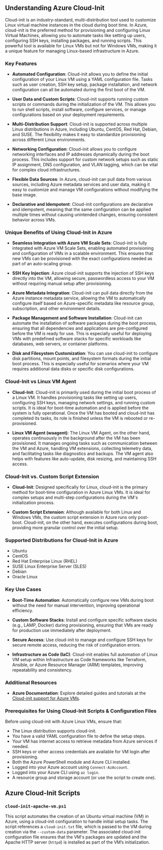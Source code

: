
## Understanding Azure Cloud-Init

Cloud-init is an industry-standard, multi-distribution tool used to customize Linux virtual machine instances in the cloud during boot time. In Azure, cloud-init is the preferred method for provisioning and configuring Linux Virtual Machines, allowing you to automate tasks like setting up users, configuring SSH keys, installing packages, and running scripts. This powerful tool is available for Linux VMs but not for Windows VMs, making it a unique feature for managing Linux-based infrastructure in Azure.

### Key Features

- **Automated Configuration**: Cloud-init allows you to define the initial configuration of your Linux VM using a YAML configuration file. Tasks such as user creation, SSH key setup, package installation, and network configuration can all be automated during the first boot of the VM.

- **User Data and Custom Scripts**: Cloud-init supports running custom scripts or commands during the initialization of the VM. This allows you to run shell scripts, install software, configure services, or manage configurations based on your deployment requirements.

- **Multi-Distribution Support**: Cloud-init is supported across multiple Linux distributions in Azure, including Ubuntu, CentOS, Red Hat, Debian, and SUSE. The flexibility makes it easy to standardize provisioning across different Linux environments.

- **Networking Configuration**: Cloud-init allows you to configure networking interfaces and IP addresses dynamically during the boot process. This includes support for custom network setups such as static IP assignment, DNS configuration, and VLAN tagging, which can be vital for complex cloud infrastructures.

- **Flexible Data Sources**: In Azure, cloud-init can pull data from various sources, including Azure metadata services and user data, making it easy to customize and manage VM configurations without modifying the base image.

- **Declarative and Idempotent**: Cloud-init configurations are declarative and idempotent, meaning that the same configuration can be applied multiple times without causing unintended changes, ensuring consistent behavior across VMs.

### Unique Benefits of Using Cloud-Init in Azure

- **Seamless Integration with Azure VM Scale Sets**: Cloud-init is fully integrated with Azure VM Scale Sets, enabling automated provisioning and configuration of VMs in a scalable environment. This ensures that new VMs can be provisioned with the exact configurations needed as part of an auto-scaling group.

- **SSH Key Injection**: Azure cloud-init supports the injection of SSH keys directly into the VM, allowing secure, passwordless access to your VM without requiring manual setup after provisioning.

- **Azure Metadata Integration**: Cloud-init can pull data directly from the Azure instance metadata service, allowing the VM to automatically configure itself based on Azure-specific metadata like resource group, subscription, and other environment details.

- **Package Management and Software Installation**: Cloud-init can automate the installation of software packages during the boot process, ensuring that all dependencies and applications are pre-configured before the VM is ready for use. This is especially useful for deploying VMs with predefined software stacks for specific workloads like databases, web servers, or container platforms.

- **Disk and Filesystem Customization**: You can use cloud-init to configure disk partitions, mount points, and filesystem formats during the initial boot process. This is especially useful for scenarios where your VM requires additional data disks or specific disk configurations.

### Cloud-Init vs Linux VM Agent

- **Cloud-Init**: Cloud-init is primarily used during the initial boot process of a Linux VM. It handles provisioning tasks like setting up users, configuring SSH keys, managing network settings, and running custom scripts. It is ideal for boot-time automation and is applied before the system is fully operational. Once the VM has booted and cloud-init has completed its tasks, its role is finished unless the VM is rebooted or re-provisioned.

- **Linux VM Agent (waagent)**: The Linux VM Agent, on the other hand, operates continuously in the background after the VM has been provisioned. It manages ongoing tasks such as communication between the VM and Azure, handling VM extensions, collecting telemetry data, and facilitating tasks like diagnostics and backups. The VM agent also helps with features like auto-update, disk resizing, and maintaining SSH access.


### Cloud-Init vs. Custom Script Extension

- **Cloud-Init**: Designed specifically for Linux, cloud-init is the primary method for boot-time configuration in Azure Linux VMs. It is ideal for complex setups and multi-step configurations during the VM's initialization process.
  
- **Custom Script Extension**: Although available for both Linux and Windows VMs, the custom script extension in Azure runs only post-boot. Cloud-init, on the other hand, executes configurations during boot, providing more granular control over the initial setup.

### Supported Distributions for Cloud-Init in Azure

- Ubuntu
- CentOS
- Red Hat Enterprise Linux (RHEL)
- SUSE Linux Enterprise Server (SLES)
- Debian
- Oracle Linux

### Key Use Cases

- **Boot-Time Automation**: Automatically configure new VMs during boot without the need for manual intervention, improving operational efficiency.
  
- **Custom Software Stacks**: Install and configure specific software stacks (e.g., LAMP, Docker) during provisioning, ensuring that VMs are ready for production use immediately after deployment.

- **Secure Access**: Use cloud-init to manage and configure SSH keys for secure remote access, reducing the risk of configuration errors.

- **Infrastructure as Code (IaC)**: Cloud-init enables full automation of Linux VM setup within Infrastructure as Code frameworks like Terraform, Ansible, or Azure Resource Manager (ARM) templates, improving repeatability and consistency.

### Additional Resources

- **Azure Documentation**: Explore detailed guides and tutorials at the [Cloud-init support for Azure VMs](https://learn.microsoft.com/en-us/azure/virtual-machines/linux/using-cloud-init).

### Prerequisites for Using Cloud-Init Scripts & Configuration Files

Before using cloud-init with Azure Linux VMs, ensure that:

- The Linux distribution supports cloud-init.
- You have a valid YAML configuration file to define the setup steps.
- Your VM has internet access to retrieve metadata from Azure services if needed.
- SSH keys or other access credentials are available for VM login after provisioning.
- Both the Azure PowerShell module and Azure CLI installed.
- Logged into your Azure account using `Connect-AzAccount`.
- Logged into your Azure CLI using `az login`.
- A resource group and storage account (or use the script to create one).

## Azure Cloud-Init Scripts

### `cloud-init-apache-vm.ps1`

This script automates the creation of an Ubuntu virtual machine (VM) in Azure, using a cloud-init configuration to handle initial setup tasks. The script references a `cloud-init.txt` file, which is passed to the VM during creation via the `--custom-data` parameter. The associated cloud-init configuration file ensures that the VM's packages are updated and the Apache HTTP server (`httpd`) is installed as part of the VM’s initialization. 

